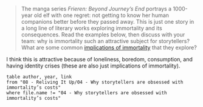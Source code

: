 > The manga series *Frieren: Beyond Journey’s End* portrays a 1000-year old elf with one regret: not getting to know her human companions better before they passed away. This is just one story in a long line of literary works exploring immortality and its consequences. Read the examples below, then discuss with your team: why is immortality such an attractive subject for storytellers? What are some common [implications of immortality](https://www.lightspeedmagazine.com/nonfiction/immortals-that-show-us-that-death-is-the-best-option/) that they explore?

I think this is attractive because of loneliness, boredom, consumption, and having identity crises (these are also just implications of immortality).

```dataview
table author, year, link
from "08 - Reliving It Up/04 - Why storytellers are obsessed with immortality’s costs"
where file.name != "04 - Why storytellers are obsessed with immortality’s costs"
```

<!-- There isn’t anything to review in the artworks — I need a break -->
